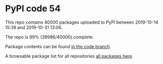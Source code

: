 # PyPI code 54

This repo contains 40000 packages uploaded to PyPI between 
2019-10-14 15:38 and 2019-10-31 13:06.

The repo is 99% (39986/40000) complete.

Package contents can be found [in the code branch](https://github.com/pypi-data/pypi-mirror-54/tree/code/packages).

A browsable package list for all repositories [all packages here](https://pypi-data.github.io/website/repositories/pypi-mirror-54).


